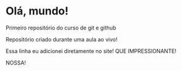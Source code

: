# Olá, mundo!
 Primeiro repositório do curso de git e github

 Repositório criado durante uma aula ao vivo!

 Essa linha eu adicionei diretamente no site! QUE IMPRESSIONANTE!

 NOSSA!
 
